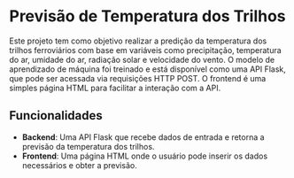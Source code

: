 # Previsão de Temperatura dos Trilhos

Este projeto tem como objetivo realizar a predição da temperatura dos trilhos ferroviários com base em variáveis como precipitação, temperatura do ar, umidade do ar, radiação solar e velocidade do vento. O modelo de aprendizado de máquina foi treinado e está disponível como uma API Flask, que pode ser acessada via requisições HTTP POST. O frontend é uma simples página HTML para facilitar a interação com a API.

## Funcionalidades

- **Backend**: Uma API Flask que recebe dados de entrada e retorna a previsão da temperatura dos trilhos.
- **Frontend**: Uma página HTML onde o usuário pode inserir os dados necessários e obter a previsão.



